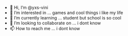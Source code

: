 - 👋 Hi, I’m @yxs-vini 
- 👀 I’m interested in ... games and cool things i like my life
- 🌱 I’m currently learning ... student but school is so cool
- 💞️ I’m looking to collaborate on ... i dont know
- 📫 How to reach me ... i dont know

<!---
yxs-vini/yxs-vini is a ✨ special ✨ repository because its `README.md` (this file) appears on your GitHub profile.
You can click the Preview link to take a look at your changes.
--->
